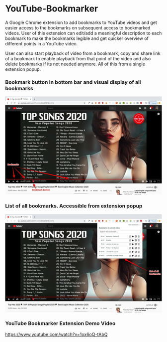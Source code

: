 # YouTube-Bookmarker

A Google Chrome extension to add bookmarks to YouTube videos and get easier access to the bookmarks on subsequent access to 
bookmarked videos. User of this extension can edit/add a meaningful description to each bookmark to make the bookmarks legible
and get quicker overview of different points in a YouTube video.

User can also start playback of video from a bookmark, copy and share link of a bookmark to enable playback from that point of
the video and also delete bookmarks if its not needed anymore. All of this from a single extension popup.


### Bookmark button in bottom bar and visual display of all bookmarks
![](demo-images/YB-SS-bookmark-button-and-bookmarks.jpg)


### List of all bookmarks. Accessible from extension popup
![](demo-images/YB-SS-bookmark-list.jpg)

### YouTube Bookmarker Extension Demo Video
https://www.youtube.com/watch?v=1ox6oQ-tAbQ
